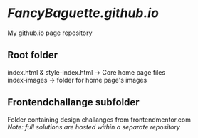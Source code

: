 # ***FancyBaguette.github.io***
My github.io page repository

## **Root folder**
index.html & style-index.html -> Core home page files<br>
index-images -> folder for home page's images

## **Frontendchallange subfolder**
Folder containing design challanges from frontendmentor.com<br>
*Note: full solutions are hosted within a separate repository*

